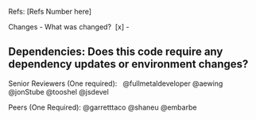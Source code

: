 Refs: [Refs Number here]

Changes - What was changed? 
[x] -  

Dependencies: Does this code require any dependency updates or environment changes?
- 

Senior Reviewers (One required):  
@fullmetaldeveloper @aewing @jonStube @tooshel @jsdevel

Peers (One Required): 
@garretttaco @shaneu @embarbe 
